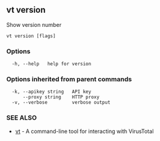 ## vt version

Show version number

```
vt version [flags]
```

### Options

```
  -h, --help   help for version
```

### Options inherited from parent commands

```
  -k, --apikey string   API key
      --proxy string    HTTP proxy
  -v, --verbose         verbose output
```

### SEE ALSO

* [vt](vt.md)	 - A command-line tool for interacting with VirusTotal


